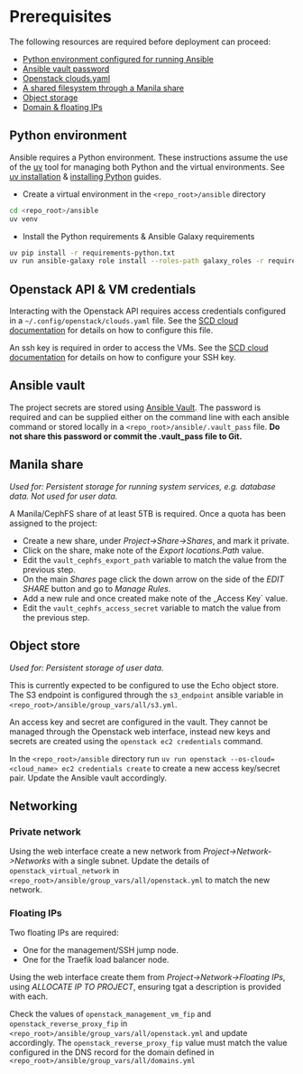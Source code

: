 # Prerequisites

The following resources are required before deployment can proceed:

- [Python environment configured for running Ansible](#python-environment)
- [Ansible vault password](#ansible-vault)
- [Openstack clouds.yaml](#openstack-api--vm-credentials)
- [A shared filesystem through a Manila share](#manila-share)
- [Object storage](#object-store)
- [Domain & floating IPs](#domain-and-floating-ips)

## Python environment

Ansible requires a Python environment. These instructions assume the use of the
[uv](https://docs.astral.sh) tool for managing both Python and the virtual
environments. See [uv installation](https://docs.astral.sh/uv/getting-started/installation/)
& [installing Python](https://docs.astral.sh/uv/guides/install-python/) guides.

- Create a virtual environment in the `<repo_root>/ansible` directory

```sh
cd <repo_root>/ansible
uv venv
```

- Install the Python requirements & Ansible Galaxy requirements

```sh
uv pip install -r requirements-python.txt
uv run ansible-galaxy role install --roles-path galaxy_roles -r requirements-ansible-galaxy.yml
```

## Openstack API & VM credentials

Interacting with the Openstack API requires access credentials configured
in a `~/.config/openstack/clouds.yaml` file.
See the [SCD cloud documentation](https://stfc.atlassian.net/wiki/spaces/CLOUDKB/pages/211583200/Python+SDK#Setting-Up-Clouds.yaml) for details on how to configure this file.

An ssh key is required in order to access the VMs.
See the [SCD cloud documentation](https://stfc.atlassian.net/wiki/spaces/CLOUDKB/pages/211910700/Adding+Your+SSH+Key+into+the+OpenStack+Web+Interface) for details on how to configure your SSH key.

## Ansible vault

The project secrets are stored using [Ansible Vault](https://docs.ansible.com/ansible/latest/vault_guide/index.html). The password is required and can be supplied either on the command line with each ansible command or
stored locally in a `<repo_root>/ansible/.vault_pass` file. **Do not share this password or commit the .vault_pass file to Git.**

## Manila share

_Used for: Persistent storage for running system services, e.g. database data. Not used for user data._

A Manila/CephFS share of at least 5TB is required. Once a quota has been assigned to the project:

- Create a new share, under _Project->Share->Shares_, and mark it private.
- Click on the share, make note of the _Export locations.Path_ value.
- Edit the `vault_cephfs_export_path` variable to match the value from the previous step.
- On the main _Shares_ page click the down arrow on the side of the _EDIT SHARE_
  button and go to _Manage Rules_.
- Add a new rule and once created make note of the _Access Key` value.
- Edit the `vault_cephfs_access_secret` variable to match the value from the previous step.

## Object store

_Used for: Persistent storage of user data._

This is currently expected to be configured to use the Echo object store.
The S3 endpoint is configured through the `s3_endpoint` ansible variable
in `<repo_root>/ansible/group_vars/all/s3.yml`.

An access key and secret are configured in the vault. They cannot be managed through
the Openstack web interface, instead new keys and secrets are created using the
`openstack ec2 credentials` command.

In the `<repo_root>/ansible` directory run `uv run openstack --os-cloud=<cloud_name> ec2 credentials create`
to create a new access key/secret pair. Update the Ansible vault accordingly.

## Networking

### Private network

Using the web interface create a new network from _Project->Network->Networks_ with a single subnet.
Update the details of `openstack_virtual_network` in `<repo_root>/ansible/group_vars/all/openstack.yml`
to match the new network.

### Floating IPs

Two floating IPs are required:

- One for the management/SSH jump node.
- One for the Traefik load balancer node.

Using the web interface create them from _Project->Network->Floating IPs_, using _ALLOCATE IP TO PROJECT_, ensuring
tgat a description is provided with each.

Check the values of `openstack_management_vm_fip` and
`openstack_reverse_proxy_fip` in `<repo_root>/ansible/group_vars/all/openstack.yml`
and update accordingly. The `openstack_reverse_proxy_fip` value must match the value configured
in the DNS record for the domain defined in `<repo_root>/ansible/group_vars/all/domains.yml`
